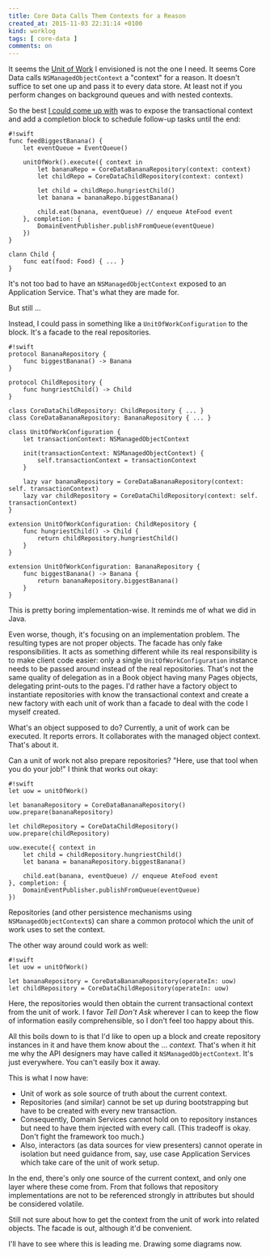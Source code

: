 ```yaml
---
title: Core Data Calls Them Contexts for a Reason
created_at: 2015-11-03 22:31:14 +0100
kind: worklog
tags: [ core-data ]
comments: on
---
```


It seems the [Unit of Work][uow] I envisioned is not the one I need. It seems Core Data calls `NSManagedObjectContext` a "context" for a reason. It doesn't suffice to set one up and pass it to every data store. At least not if you perform changes on background queues and with nested contexts.

So the best [I could come up with][last] was to expose the transactional context and add a completion block to schedule follow-up tasks until the end:

    #!swift
    func feedBiggestBanana() {
        let eventQueue = EventQueue()
    
        unitOfWork().execute({ context in
            let bananaRepo = CoreDataBananaRepository(context: context)
            let childRepo = CoreDataChildRepository(context: context)

            let child = childRepo.hungriestChild()
            let banana = bananaRepo.biggestBanana()
    
            child.eat(banana, eventQueue) // enqueue AteFood event
        }, completion: {
            DomainEventPublisher.publishFromQueue(eventQueue)
        })
    }

    clann Child {
        func eat(food: Food) { ... }
    }

It's not too bad to have an `NSManagedObjectContext` exposed to an Application Service. That's what they are made for.

But still ...

Instead, I could pass in something like a `UnitOfWorkConfiguration` to the block. It's a facade to the real repositories.

    #!swift
    protocol BananaRepository {
        func biggestBanana() -> Banana
    }
    
    protocol ChildRepository {
        func hungriestChild() -> Child
    }
    
    class CoreDataChildRepository: ChildRepository { ... }
    class CoreDataBananaRepository: BananaRepository { ... }
    
    class UnitOfWorkConfiguration {
        let transactionContext: NSManagedObjectContext
        
        init(transactionContext: NSManagedObjectContext) {
            self.transactionContext = transactionContext
        }
        
        lazy var bananaRepository = CoreDataBananaRepository(context: self. transactionContext)
        lazy var childRepository = CoreDataChildRepository(context: self. transactionContext)
    }
    
    extension UnitOfWorkConfiguration: ChildRepository {
        func hungriestChild() -> Child {
            return childRepository.hungriestChild()
        }
    }
    
    extension UnitOfWorkConfiguration: BananaRepository {
        func biggestBanana() -> Banana {
            return bananaRepository.biggestBanana()
        }
    }

This is pretty boring implementation-wise. It reminds me of what we did in Java. 

Even worse, though, it's focusing on an implementation problem. The resulting types are not proper objects. The facade has only fake responsibilities. It acts as something different while its real responsibility is to make client code easier: only a single `UnitOfWorkConfiguration` instance needs to be passed around instead of the real repositories. That's not the same quality of delegation as in a Book object having many Pages objects, delegating print-outs to the pages. I'd rather have a factory object to instantiate repositories with know the transactional context and create a new factory with each unit of work than a facade to deal with the code I myself created.

What's an object supposed to do? Currently, a unit of work can be executed. It reports errors. It collaborates with the managed object context. That's about it.

Can a unit of work not also prepare repositories? "Here, use that tool when you do your job!" I think that works out okay:

    #!swift
    let uow = unitOfWork()
    
    let bananaRepository = CoreDataBananaRepository()
    uow.prepare(bananaRepository)

    let childRepository = CoreDataChildRepository()
    uow.prepare(childRepository)
    
    uow.execute({ context in
        let child = childRepository.hungriestChild()
        let banana = bananaRepository.biggestBanana()

        child.eat(banana, eventQueue) // enqueue AteFood event
    }, completion: {
        DomainEventPublisher.publishFromQueue(eventQueue)
    })
    
Repositories (and other persistence mechanisms using `NSManagedObjectContext`s) can share a common protocol which the unit of work uses to set the context.

The other way around could work as well:

    #!swift
    let uow = unitOfWork()
    
    let bananaRepository = CoreDataBananaRepository(operateIn: uow)
    let childRepository = CoreDataChildRepository(operateIn: uow)
    
Here, the repositories would then obtain the current transactional context from the unit of work. I favor _Tell Don't Ask_ wherever I can to keep the flow of information easily comprehensible, so I don't feel too happy about this.

All this boils down to is that I'd like to open up a block and create repository instances in it and have them know about the ... _context._ That's when it hit me why the API designers may have called it `NSManagedObjectContext`. It's just everywhere. You can't easily box it away.

This is what I now have:

* Unit of work as sole source of truth about the current context.
* Repositories (and similar) cannot be set up during bootstrapping but have to be created with every new transaction.
* Consequently, Domain Services cannot hold on to repository instances but need to have them injected with every call. (This tradeoff is okay. Don't fight the framework too much.)
* Also, interactors (as data sources for view presenters) cannot operate in isolation but need guidance from, say, use case Application Services which take care of the unit of work setup.

In the end, there's only one source of the current context, and only one layer where these come from. From that follows that repository implementations are not to be referenced strongly in attributes but should be considered volatile.

Still not sure about how to get the context from the unit of work into related objects. The facade is out, although it'd be convenient.

I'll have to see where this is leading me. Drawing some diagrams now.

[uow]: /posts/2015/10/unit-of-work-core-data-transaction/
[last]: /posts/2015/11/core-data/
